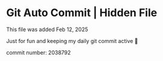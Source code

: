 # Git Auto Commit | Hidden File

This file was added Feb 12, 2025

Just for fun and keeping my daily git commit active 🤪

commit number: 2038792
